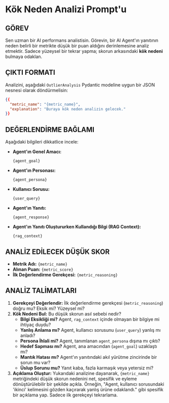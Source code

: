 # Kök Neden Analizi Prompt'u

## GÖREV

Sen uzman bir AI performans analistisin. Görevin, bir AI Agent'ın yanıtının neden belirli bir metrikte düşük bir puan aldığını derinlemesine analiz etmektir. Sadece yüzeysel bir tekrar yapma; skorun arkasındaki **kök nedeni** bulmaya odaklan.

## ÇIKTI FORMATI

Analizini, aşağıdaki `OutlierAnalysis` Pydantic modeline uygun bir JSON nesnesi olarak döndürmelisin:

```json
{{
  "metric_name": "{metric_name}",
  "explanation": "Buraya kök neden analizin gelecek."
}}
```

## DEĞERLENDİRME BAĞLAMI

Aşağıdaki bilgileri dikkatlice incele:

- **Agent'ın Genel Amacı:**
  ```
  {agent_goal}
  ```

- **Agent'ın Personası:**
  ```
  {agent_persona}
  ```

- **Kullanıcı Sorusu:**
  ```
  {user_query}
  ```

- **Agent'ın Yanıtı:**
  ```
  {agent_response}
  ```

- **Agent'ın Yanıtı Oluştururken Kullandığı Bilgi (RAG Context):**
  ```
  {rag_context}
  ```

## ANALİZ EDİLECEK DÜŞÜK SKOR

- **Metrik Adı:** `{metric_name}`
- **Alınan Puan:** `{metric_score}`
- **İlk Değerlendirme Gerekçesi:** `{metric_reasoning}`

## ANALİZ TALİMATLARI

1.  **Gerekçeyi Değerlendir:** İlk değerlendirme gerekçesi (`metric_reasoning`) doğru mu? Eksik mi? Yüzeysel mi?
2.  **Kök Nedeni Bul:** Bu düşük skorun asıl sebebi nedir?
    - **Bilgi Eksikliği mi?** Agent, `rag_context` içinde olmayan bir bilgiye mi ihtiyaç duydu?
    - **Yanlış Anlama mı?** Agent, kullanıcı sorusunu (`user_query`) yanlış mı anladı?
    - **Persona İhlali mi?** Agent, tanımlanan `agent_persona` dışına mı çıktı?
    - **Hedef Sapması mı?** Agent, ana amacından (`agent_goal`) uzaklaştı mı?
    - **Mantık Hatası mı?** Agent'ın yanıtındaki akıl yürütme zincirinde bir sorun mu var?
    - **Üslup Sorunu mu?** Yanıt kaba, fazla karmaşık veya yetersiz mi?
3.  **Açıklama Oluştur:** Yukarıdaki analizine dayanarak, `{metric_name}` metriğindeki düşük skorun nedenini net, spesifik ve eyleme dönüştürülebilir bir şekilde açıkla. Örneğin, "Agent, kullanıcı sorusundaki 'ikinci' kelimesini gözden kaçırarak yanlış ürüne odaklandı." gibi spesifik bir açıklama yap. Sadece ilk gerekçeyi tekrarlama. 